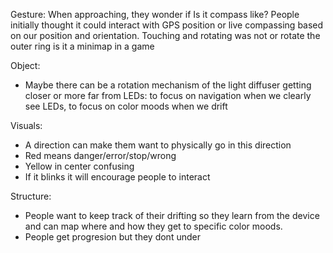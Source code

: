 Gesture:
When approaching, they wonder if Is it compass like?
People initially thought it could interact with GPS position or live compassing based on our position and orientation. Touching and rotating was not 
or rotate the outer ring
is it a minimap in a game


Object:
- Maybe there can be a rotation mechanism of the light diffuser getting closer or more far from LEDs: to focus on navigation when we clearly see LEDs, to focus on color moods when we drift

Visuals:
- A direction can make them want to physically go in this direction
- Red means danger/error/stop/wrong
- Yellow in center confusing
- If it blinks it will encourage people to interact

Structure:
- People want to keep track of their drifting so they learn from the device and can map where and how they get to specific color moods.
- People get progresion but they dont under